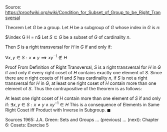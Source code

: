 # 

Source: https://proofwiki.org/wiki/Condition_for_Subset_of_Group_to_be_Right_Transversal

Theorem
Let $G$ be a group.
Let $H$ be a subgroup of $G$ whose index in $G$ is $n$:

$\index G H = n$
Let $S \subseteq G$ be a subset of $G$ of cardinality $n$.

Then $S$ is a right transversal for $H$ in $G$ if and only if:

$\forall x, y \in S: x \ne y \implies x y^{-1} \notin H$


Proof
From Definition of Right Transversal, $S$ is a right transversal for $H$ in $G$ if and only if every right coset of $H$ contains exactly one element of $S$.
Since there are $n$ right cosets of $H$  and $S$ has cardinality $n$, if $S$ is not a right transversal for $H$ in $G$, at least one right coset of $H$ contain more than one element of $S$.
Thus the contrapositive of the theorem is as follows:

At least one right coset of $H$ contain more than one element of $S$ if and only if:
$\exists x, y \in S: x \ne y \land x y^{-1} \in H$
This is a consequence of Elements in Same Right Coset iff Product with Inverse in Subgroup.
$\blacksquare$


Sources
1965: J.A. Green: Sets and Groups ... (previous) ... (next): Chapter $6$: Cosets: Exercise $5$




